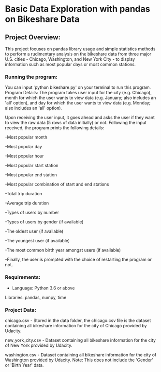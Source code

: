 # Basic Data Exploration with pandas on Bikeshare Data

## Project Overview:
This project focuses on pandas library usage and simple statistics methods to perform a rudimentary analysis on the bikeshare data from three major U.S. cities - Chicago, Washington, and New York City - to display information such as most popular days or most common stations.

### Running the program:
You can input 'python bikeshare.py' on your terminal to run this program.
Program Details:
The program takes user input for the city (e.g. Chicago), month for which the user wants to view data (e.g. January; also includes an 'all' option), and day for which the user wants to view data (e.g. Monday; also includes an 'all' option).

Upon receiving the user input, it goes ahead and asks the user if they want to view the raw data (5 rows of data initially) or not. Following the input received, the program prints the following details:

-Most popular month

-Most popular day

-Most popular hour

-Most popular start station

-Most popular end station

-Most popular combination of start and end stations

-Total trip duration

-Average trip duration

-Types of users by number

-Types of users by gender (if available)

-The oldest user (if available)

-The youngest user (if available)

-The most common birth year amongst users (if available)

-Finally, the user is prompted with the choice of restarting the program or not.

### Requirements:

* Language: Python 3.6 or above

Libraries: pandas, numpy, time

### Project Data:

chicago.csv - Stored in the data folder, the chicago.csv file is the dataset containing all bikeshare information for the city of Chicago provided by Udacity.


new_york_city.csv - Dataset containing all bikeshare information for the city of New York provided by Udacity.


washington.csv - Dataset containing all bikeshare information for the city of Washington provided by Udacity. Note: This does not include the 'Gender' or 'Birth Year' data.
